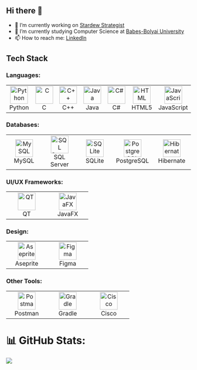 ## Hi there 👋

<!--
**Razvanix445/Razvanix445** is a ✨ _special_ ✨ repository because its `README.md` (this file) appears on your GitHub profile.

Here are some ideas to get you started:
-->
- 🔭 I’m currently working on [Stardew Strategist](https://github.com/Razvanix445/Stardew-Valley-App)
- 🌱 I’m currently studying Computer Science at [Babeș-Bolyai University](https://www.ubbcluj.ro/en/)
- 📫 How to reach me: [LinkedIn](https://linkedin.com/in/rc445)
<!--
- 👯 I’m looking to collaborate on ...
- 🤔 I’m looking for help with ...
- 💬 Ask me about ...
- 📫 How to reach me: ...
- 😄 Pronouns: ...
- ⚡ Fun fact: ...
-->
## Tech Stack

### Languages:
<table>
  <tr>
    <td align="center" width="96">
      <img src="https://github.com/user-attachments/assets/2f6bc7bc-6433-44cf-8b48-856ae3d7a2f5" width="48" height="48" alt="Python" />
      <br>Python
    </td>
    <td align="center" width="96">
      <img src="https://github.com/user-attachments/assets/73ef33e0-a2bb-46db-bd13-9127f4ee0d90" width="48" height="48" alt="C" />
      <br>C
    </td>
    <td align="center" width="96">
      <img src="https://github.com/user-attachments/assets/b29d8fb8-dc6d-432b-a85c-00110c34d0de" width="48" height="48" alt="C++" />
      <br>C++
    </td>
    <td align="center" width="96">
      <img src="https://github.com/user-attachments/assets/e6640807-7e61-4ad6-af23-f17fc53f7f7b" width="48" height="48" alt="Java" />
      <br>Java
    </td>
    <td align="center" width="96">
      <img src="https://github.com/user-attachments/assets/27dde55b-51de-4da3-8338-402204cc9664" width="48" height="48" alt="C#" />
      <br>C#
    </td>
    <td align="center" width="96">
      <img src="https://github.com/user-attachments/assets/9b64b6fe-faa9-4152-bfc5-c9625b7eae58" width="48" height="48" alt="HTML" />
      <br>HTML5
    </td>
    <td align="center" width="96">
      <img src="https://github.com/user-attachments/assets/fc12067a-732c-44b6-867d-35a6e57af2f7" width="48" height="48" alt="JavaScript" />
      <br>JavaScript
    </td>
  </tr>
</table>

### Databases:
<table>
  <tr>
    <td align="center" width="96">
      <img src="https://github.com/user-attachments/assets/8ddba2df-0bb8-4a5a-8ae0-142683435ff1" width="48" height="48" alt="MySQL" />
      <br>MySQL
    </td>
    <td align="center" width="96">
      <img src="https://github.com/user-attachments/assets/94c254a7-861a-4980-9ff4-047cd956bf4a" width="48" height="48" alt="SQL Server" />
      <br>SQL Server
    </td>
    <td align="center" width="96">
      <img src="https://github.com/user-attachments/assets/e5524fe7-1329-4472-bc2a-780be97c8360" width="48" height="48" alt="SQLite" />
      <br>SQLite
    </td>
    <td align="center" width="96">
      <img src="https://github.com/user-attachments/assets/62b1cd6b-a8b1-4e11-8b06-396f6bbcebfe" width="48" height="48" alt="PostgreSQL" />
      <br>PostgreSQL
    </td>
    <td align="center" width="96">
      <img src="https://github.com/user-attachments/assets/2f4ceb11-874a-4169-a499-befb38179283" width="48" height="48" alt="Hibernate" />
      <br>Hibernate
    </td>
  </tr>
</table>

### UI/UX Frameworks:
<table>
  <tr>
    <td align="center" width="96">
      <img src="https://github.com/user-attachments/assets/bf7da2c8-086d-4d5c-ae66-66fca326078d" width="48" height="48" alt="QT" />
      <br>QT
    </td>
    <td align="center" width="96">
      <img src="https://github.com/user-attachments/assets/9415e935-a488-47fe-aec3-803bf1500c7f" width="48" height="48" alt="JavaFX" />
      <br>JavaFX
    </td>
  </tr>
</table>

### Design:
<table>
  <tr>
    <td align="center" width="96">
      <img src="https://github.com/user-attachments/assets/74f2c9cd-bb9b-4cd3-a7a4-ff27a19fc71e" width="48" height="48" alt="Aseprite" />
      <br>Aseprite
    </td>
    <td align="center" width="96">
      <img src="https://github.com/user-attachments/assets/cc9d59a8-4fc2-478b-b81f-bad8eeceb1b6" width="48" height="48" alt="Figma" />
      <br>Figma
    </td>
  </tr>
</table>

### Other Tools:
<table>
  <tr>
    <td align="center" width="96">
      <img src="https://github.com/user-attachments/assets/db846eb1-118d-4c6d-bb77-cd98d5ffaadd" width="48" height="48" alt="Postman" />
      <br>Postman
    </td>
    <td align="center" width="96">
      <img src="https://github.com/user-attachments/assets/55d68bbd-7aef-4563-84bf-eaf6f7efdbbf" width="48" height="48" alt="Gradle" />
      <br>Gradle
    </td>
    <td align="center" width="96">
      <img src="https://github.com/user-attachments/assets/81110b41-ecb2-4f60-91f6-cc7a2742e276" width="48" height="48" alt="Cisco" />
      <br>Cisco
    </td>
  </tr>
</table>

# 📊 GitHub Stats:
![](https://github-readme-stats.vercel.app/api/top-langs/?username=Razvanix445&theme=dark&hide_border=false&include_all_commits=true&count_private=true&layout=compact)
